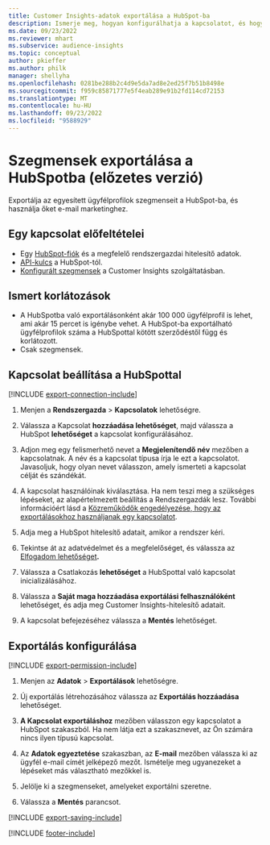 ```yaml
---
title: Customer Insights-adatok exportálása a HubSpot-ba
description: Ismerje meg, hogyan konfigurálhatja a kapcsolatot, és hogyan exportálhatja a HubSpot-ba.
ms.date: 09/23/2022
ms.reviewer: mhart
ms.subservice: audience-insights
ms.topic: conceptual
author: pkieffer
ms.author: philk
manager: shellyha
ms.openlocfilehash: 0281be288b2c4d9e5da7ad8e2ed25f7b51b8498e
ms.sourcegitcommit: f959c85871777e5f4eab289e91b2fd114cd72153
ms.translationtype: MT
ms.contentlocale: hu-HU
ms.lasthandoff: 09/23/2022
ms.locfileid: "9588929"
---
```

# <a name="export-segments-to-hubspot-preview"></a>Szegmensek exportálása a HubSpotba (előzetes verzió)

Exportálja az egyesített ügyfélprofilok szegmenseit a HubSpot-ba, és használja őket e-mail marketinghez.

## <a name="prerequisites-for-a-connection"></a>Egy kapcsolat előfeltételei

- Egy [HubSpot-fiók](https://www.hubspot.com/) és a megfelelő rendszergazdai hitelesítő adatok.
- [API-kulcs](https://knowledge.hubspot.com/Integrations/How-do-I-get-my-HubSpot-API-key) a HubSpot-tól.
- [Konfigurált szegmensek](segments.md) a Customer Insights szolgáltatásban.

## <a name="known-limitations"></a>Ismert korlátozások

- A HubSpotba való exportálásonként akár 100 000 ügyfélprofil is lehet, ami akár 15 percet is igénybe vehet. A HubSpot-ba exportálható ügyfélprofilok száma a HubSpottal kötött szerződéstől függ és korlátozott.
- Csak szegmensek.

## <a name="set-up-connection-to-hubspot"></a>Kapcsolat beállítása a HubSpottal

[!INCLUDE [export-connection-include](includes/export-connection-admn.md)]

1. Menjen a **Rendszergazda** > **Kapcsolatok** lehetőségre.

1. Válassza a Kapcsolat **hozzáadása lehetőséget**, majd válassza a HubSpot **lehetőséget** a kapcsolat konfigurálásához.

1. Adjon meg egy felismerhető nevet a **Megjelenítendő név** mezőben a kapcsolatnak. A név és a kapcsolat típusa írja le ezt a kapcsolatot. Javasoljuk, hogy olyan nevet válasszon, amely ismerteti a kapcsolat célját és szándékát.

1. A kapcsolat használóinak kiválasztása. Ha nem teszi meg a szükséges lépéseket, az alapértelmezett beállítás a Rendszergazdák lesz. További információért lásd a [Közreműködők engedélyezése, hogy az exportálásokhoz használjanak egy kapcsolatot](connections.md#allow-contributors-to-use-a-connection-for-exports).

1. Adja meg a HubSpot hitelesítő adatait, amikor a rendszer kéri.

1. Tekintse át az adatvédelmet és a megfelelőséget, és válassza az [Elfogadom lehetőséget](connections.md#data-privacy-and-compliance)**.**

1. Válassza a Csatlakozás **lehetőséget** a HubSpottal való kapcsolat inicializálásához.

1. Válassza a **Saját maga hozzáadása exportálási felhasználóként** lehetőséget, és adja meg Customer Insights-hitelesítő adatait.

1. A kapcsolat befejezéséhez válassza a **Mentés** lehetőséget.

## <a name="configure-an-export"></a>Exportálás konfigurálása

[!INCLUDE [export-permission-include](includes/export-permission.md)]

1. Menjen az **Adatok** > **Exportálások** lehetőségre.

1. Új exportálás létrehozásához válassza az **Exportálás hozzáadása** lehetőséget.

1. **A Kapcsolat exportáláshoz** mezőben válasszon egy kapcsolatot a HubSpot szakaszból. Ha nem látja ezt a szakasznevet, az Ön számára nincs ilyen típusú kapcsolat.

1. Az **Adatok egyeztetése** szakaszban, az **E-mail** mezőben válassza ki az ügyfél e-mail címét jelképező mezőt. Ismételje meg ugyanezeket a lépéseket más választható mezőkkel is.

1. Jelölje ki a szegmenseket, amelyeket exportálni szeretne.

1. Válassza a **Mentés** parancsot.

[!INCLUDE [export-saving-include](includes/export-saving.md)]

[!INCLUDE [footer-include](includes/footer-banner.md)]

